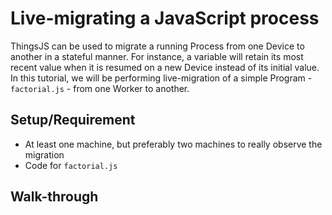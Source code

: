 # Live-migrating a JavaScript process

ThingsJS can be used to migrate a running Process from one Device to another in a stateful manner. For instance, a variable will retain its most recent value when it is resumed on a new Device instead of its initial value. In this tutorial, we will be performing live-migration of a simple Program - `factorial.js` - from one Worker to another.


## Setup/Requirement

* At least one machine, but preferably two machines to really observe the migration
* Code for `factorial.js`


## Walk-through

